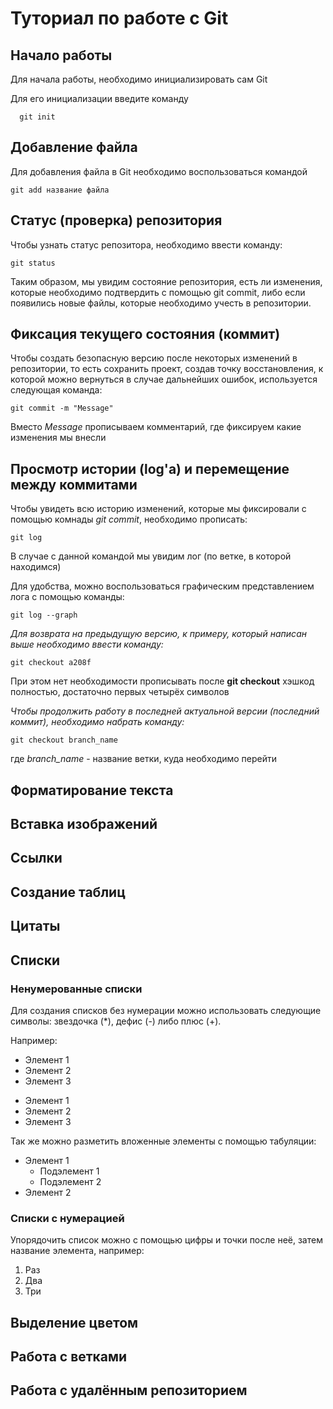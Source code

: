 # Туториал по работе с Git

## Начало работы

Для начала работы, необходимо инициализировать сам Git

Для его инициализации введите команду 

```
  git init
```

## Добавление файла

Для добавления файла в Git необходимо воспользоваться командой 

```
git add название файла
```

## Статус (проверка) репозитория

Чтобы узнать статус репозитора, необходимо ввести команду:

```
git status
```

Таким образом, мы увидим состояние репозитория, есть ли изменения, которые необходимо подтвердить с помощью git commit, либо если появились новые файлы, которые необходимо учесть в репозитории.

## Фиксация текущего состояния (коммит)

Чтобы создать безопасную версию после некоторых изменений в репозитории, то есть сохранить проект, создав точку восстановления, к которой можно вернуться в случае дальнейших ошибок, используется следующая команда:

```
git commit -m "Message"
```

Вместо _Message_ прописываем комментарий, где фиксируем какие изменения мы внесли

## Просмотр истории (log'a) и перемещение между коммитами

Чтобы увидеть всю историю изменений, которые мы фиксировали с помощью комнады _git commit_, необходимо прописать:

```
git log
```

В случае с данной командой мы увидим лог (по ветке, в которой находимся)

Для удобства, можно воспользоваться графическим представлением лога с помощью команды:

```
git log --graph
```

*Для возврата на предыдущую версию, к примеру, который написан выше необходимо ввести команду:*

```
git checkout a208f
```

При этом нет необходимости прописывать после **git checkout** хэшкод полностью, достаточно первых четырёх символов

*Чтобы продолжить работу в последней актуальной версии (последний коммит), необходимо набрать команду:*

```
git checkout branch_name
```
где _branch_name_ - название ветки, куда необходимо перейти

## Форматирование текста

## Вставка изображений

## Ссылки

## Создание таблиц

## Цитаты

## Списки

### Ненумерованные списки

Для создания списков без нумерации можно использовать следующие символы: звездочка (*), дефис (-) либо плюс (+).

Например:

* Элемент 1
* Элемент 2
* Элемент 3

- Элемент 1
- Элемент 2
- Элемент 3

Так же можно разметить вложенные элементы с помощью табуляции:

+ Элемент 1
    + Подэлемент 1
    + Подэлемент 2
+ Элемент 2

### Списки с нумерацией

Упорядочить список можно с помощью цифры и точки после неё, затем название элемента, например:

1. Раз
2. Два
3. Три

## Выделение цветом

## Работа с ветками

## Работа с удалённым репозиторием

